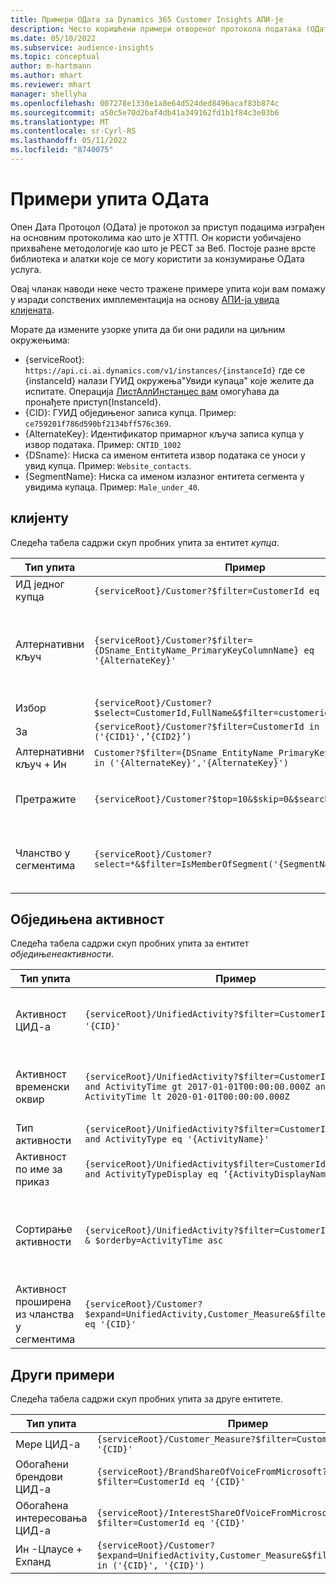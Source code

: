 ```yaml
---
title: Примери ОДата за Dynamics 365 Customer Insights АПИ-је
description: Често коришћени примери отвореног протокола података (ОДата) за упит АПИ-ја корисничких увида за редиговање података.
ms.date: 05/10/2022
ms.subservice: audience-insights
ms.topic: conceptual
author: m-hartmann
ms.author: mhart
ms.reviewer: mhart
manager: shellyha
ms.openlocfilehash: 007278e1330e1a8e64d524ded8496acaf83b874c
ms.sourcegitcommit: a50c5e70d2baf4db41a349162fd1b1f84c3e03b6
ms.translationtype: MT
ms.contentlocale: sr-Cyrl-RS
ms.lasthandoff: 05/11/2022
ms.locfileid: "8740075"
---
```

# <a name="odata-query-examples"></a>Примери упита ОДата

Опен Дата Протоцол (ОДата) је протокол за приступ подацима изграђен на основним протоколима као што је ХТТП. Он користи уобичајено прихваћене методологије као што је РЕСТ за Веб. Постоје разне врсте библиотека и алатки које се могу користити за конзумирање ОДата услуга.

Овај чланак наводи неке често тражене примере упита који вам помажу у изради сопствених имплементација на основу [АПИ-ја увида клијената](apis.md).

Морате да измените узорке упита да би они радили на циљним окружењима: 

- {serviceRoot}: `https://api.ci.ai.dynamics.com/v1/instances/{instanceId}` где се {instanceId} налази ГУИД окружења"Увиди купаца" које желите да испитате. Операција [ЛистАллИнстанцес вам](https://developer.ci.ai.dynamics.com/api-details#api=CustomerInsights&operation=Get-all-instances) омогућава да пронађете приступ{InstanceId}.
- {CID}: ГУИД обједињеног записа купца. Пример: `ce759201f786d590bf2134bff576c369`.
- {AlternateKey}: Идентификатор примарног кључа записа купца у извор података. Пример: `CNTID_1002`
- {DSname}: Ниска са именом ентитета извор података се уноси у увид купца. Пример: `Website_contacts`.
- {SegmentName}: Ниска са именом излазног ентитета сегмента у увидима купаца. Пример: `Male_under_40`.

## <a name="customer"></a>клијенту

Следећа табела садржи скуп пробних упита за ентитет *купца*.


|Тип упита |Пример  | Белешка  |
|---------|---------|---------|
|ИД једног купца     | `{serviceRoot}/Customer?$filter=CustomerId eq '{CID}'`          |  |
|Алтернативни кључ    | `{serviceRoot}/Customer?$filter={DSname_EntityName_PrimaryKeyColumnName} eq '{AlternateKey}' `         |  Алтернативни кључеви и даље постоје у обједињеном ентитету клијента       |
|Избор   | `{serviceRoot}/Customer?$select=CustomerId,FullName&$filter=customerid eq '1'`        |         |
|За    | `{serviceRoot}/Customer?$filter=CustomerId in ('{CID1}',’{CID2}’)`        |         |
|Алтернативни кључ + Ин   | `Customer?$filter={DSname_EntityName_PrimaryKeyColumnName} in ('{AlternateKey}','{AlternateKey}')`         |         |
|Претражите  | `{serviceRoot}/Customer?$top=10&$skip=0&$search="string"`        |   Даје првих 10 резултата за ниску за тражење.      |
|Чланство у сегментима  | `{serviceRoot}/Customer?select=*&$filter=IsMemberOfSegment('{SegmentName}')&$top=10  `     | Даје унапред одређени број редова из ентитета сегментације.      |

## <a name="unified-activity"></a>Обједињена активност

Следећа табела садржи скуп пробних упита за ентитет *обједињенеактивности*.

|Тип упита |Пример  | Белешка  |
|---------|---------|---------|
|Активност ЦИД-а     | `{serviceRoot}/UnifiedActivity?$filter=CustomerId eq '{CID}'`          | Наводи активности одређеног профила клијента |
|Активност временски оквир    | `{serviceRoot}/UnifiedActivity?$filter=CustomerId eq '{CID}' and ActivityTime gt 2017-01-01T00:00:00.000Z and ActivityTime lt 2020-01-01T00:00:00.000Z`     |  Активности профила купца у временски оквир       |
|Тип активности    |   `{serviceRoot}/UnifiedActivity?$filter=CustomerId eq '{CID}' and ActivityType eq '{ActivityName}'`        |         |
|Активност по име за приказ     | `{serviceRoot}/UnifiedActivity$filter=CustomerId eq ‘{CID}’ and ActivityTypeDisplay eq ‘{ActivityDisplayName}’ `        | |
|Сортирање активности    | `{serviceRoot}/UnifiedActivity?$filter=CustomerId eq ‘{CID}’ & $orderby=ActivityTime asc`     |  Сортирање активности по растућем или опадајућем редоследу       |
|Активност проширена из чланства у сегментима  |   `{serviceRoot}/Customer?$expand=UnifiedActivity,Customer_Measure&$filter=CustomerId eq '{CID}'`     |         |

## <a name="other-examples"></a>Други примери

Следећа табела садржи скуп пробних упита за друге ентитете.

|Тип упита |Пример  | Белешка  |
|---------|---------|---------|
|Мере ЦИД-а    | `{serviceRoot}/Customer_Measure?$filter=CustomerId eq '{CID}'`          |  |
|Обогаћени брендови ЦИД-а    | `{serviceRoot}/BrandShareOfVoiceFromMicrosoft?$filter=CustomerId eq '{CID}'`  |       |
|Обогаћена интересовања ЦИД-а    |   `{serviceRoot}/InterestShareOfVoiceFromMicrosoft?$filter=CustomerId eq '{CID}'`       |         |
|Ин -Цлаусе + Еxпанд     | `{serviceRoot}/Customer?$expand=UnifiedActivity,Customer_Measure&$filter=CustomerId in ('{CID}', '{CID}')`         | |
